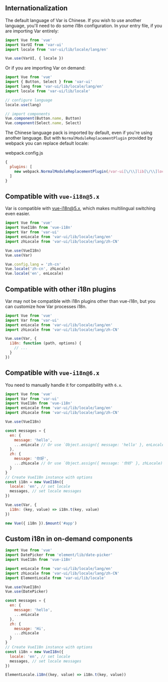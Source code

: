 ## Internationalization

The default language of Var is Chinese. If you wish to use another language, you'll need to do some i18n configuration. In your entry file, if you are importing Var entirely:

```javascript
import Vue from 'vue'
import VarUI from 'var-ui'
import locale from 'var-ui/lib/locale/lang/en'

Vue.use(VarUI, { locale })
```

Or if you are importing Var on demand:

```javascript
import Vue from 'vue'
import { Button, Select } from 'var-ui'
import lang from 'var-ui/lib/locale/lang/en'
import locale from 'var-ui/lib/locale'

// configure language
locale.use(lang)

// import components
Vue.component(Button.name, Button)
Vue.component(Select.name, Select)
```

The Chinese language pack is imported by default, even if you're using another language. But with `NormalModuleReplacementPlugin` provided by webpack you can replace default locale:

webpack.config.js
```javascript
{
  plugins: [
    new webpack.NormalModuleReplacementPlugin(/var-ui[\/\\]lib[\/\\]locale[\/\\]lang[\/\\]zh-CN/, 'var-ui/lib/locale/lang/en')
  ]
}
```

## Compatible with `vue-i18n@5.x`

Var is compatible with [vue-i18n@5.x](https://github.com/kazupon/vue-i18n), which makes multilingual switching even easier.

```javascript
import Vue from 'vue'
import VueI18n from 'vue-i18n'
import Var from 'var-ui'
import enLocale from 'var-ui/lib/locale/lang/en'
import zhLocale from 'var-ui/lib/locale/lang/zh-CN'

Vue.use(VueI18n)
Vue.use(Var)

Vue.config.lang = 'zh-cn'
Vue.locale('zh-cn', zhLocale)
Vue.locale('en', enLocale)
```

## Compatible with other i18n plugins
Var may not be compatible with i18n plugins other than vue-i18n, but you can customize how Var processes i18n.

```javascript
import Vue from 'vue'
import Var from 'var-ui'
import enLocale from 'var-ui/lib/locale/lang/en'
import zhLocale from 'var-ui/lib/locale/lang/zh-CN'

Vue.use(Var, {
  i18n: function (path, options) {
    // ...
  }
})
```

## Compatible with `vue-i18n@6.x`

You need to manually handle it for compatibility with `6.x`.

```javascript
import Vue from 'vue'
import Var from 'var-ui'
import VueI18n from 'vue-i18n'
import enLocale from 'var-ui/lib/locale/lang/en'
import zhLocale from 'var-ui/lib/locale/lang/zh-CN'

Vue.use(VueI18n)

const messages = {
  en: {
    message: 'hello',
    ...enLocale // Or use `Object.assign({ message: 'hello' }, enLocale)`
  },
  zh: {
    message: '你好',
    ...zhLocale // Or use `Object.assign({ message: '你好' }, zhLocale)`
  }
}
// Create VueI18n instance with options
const i18n = new VueI18n({
  locale: 'en', // set locale
  messages, // set locale messages
})

Vue.use(Var, {
  i18n: (key, value) => i18n.t(key, value)
})

new Vue({ i18n }).$mount('#app')
```

## Custom i18n in on-demand components

```js
import Vue from 'vue'
import DatePicker from 'element/lib/date-picker'
import VueI18n from 'vue-i18n'

import enLocale from 'var-ui/lib/locale/lang/en'
import zhLocale from 'var-ui/lib/locale/lang/zh-CN'
import ElementLocale from 'var-ui/lib/locale'

Vue.use(VueI18n)
Vue.use(DatePicker)

const messages = {
  en: {
    message: 'hello',
    ...enLocale
  },
  zh: {
    message: 'Hi',
    ...zhLocale
  }
}
// Create VueI18n instance with options
const i18n = new VueI18n({
  locale: 'en', // set locale
  messages, // set locale messages
})

ElementLocale.i18n((key, value) => i18n.t(key, value))
```
<!-- 
## Import via CDN

```html
<script src="//unpkg.com/vue"></script>
<script src="//unpkg.com/var-ui"></script>
<script src="//unpkg.com/var-ui/lib/umd/locale/en.js"></script>

<script>
  VAR.locale(VAR.lang.en)
</script>
```

Compatible with `vue-i18n`

```html
<script src="//unpkg.com/vue"></script>
<script src="//unpkg.com/vue-i18n/dist/vue-i18n.js"></script>
<script src="//unpkg.com/var-ui"></script>
<script src="//unpkg.com/var-ui/lib/umd/locale/zh-CN.js"></script>
<script src="//unpkg.com/var-ui/lib/umd/locale/en.js"></script>

<script>
  Vue.locale('en', VAR.lang.en)
  Vue.locale('zh-cn', VAR.lang.zhCN)
</script>
```

Currently Var ships with the following languages:
<ul class="language-list">
  <li>Simplified Chinese (zh-CN)</li>
  <li>English (en)</li>
</ul>

If your target language is not included, you are more than welcome to contribute: just add another language config [here](https://gitee.com/VarFE/element/tree/dev/src/locale/lang) and create a pull request. -->
